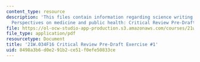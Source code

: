 ```yaml
---
content_type: resource
description: 'This files contain information regarding science writing and new media:
  Perspectives on medicine and public health: Critical Review Pre-Draft Exercise #1.'
file: https://ol-ocw-studio-app-production.s3.amazonaws.com/courses/21w-034-science-writing-and-new-media-perspectives-on-medicine-and-public-health-fall-2016/8498a3b6d0e291b2ce51f0efe50833ce_MIT21W_034F16_CritRevPD1.pdf
file_type: application/pdf
resourcetype: Document
title: '21W.034F16 Critical Review Pre-Draft Exercise #1'
uid: 8498a3b6-d0e2-91b2-ce51-f0efe50833ce
---
```

